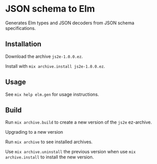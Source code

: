 # JSON schema to Elm

Generates Elm types and JSON decoders from JSON schema specifications.

## Installation

Download the archive `js2e-1.0.0.ez`.

Install with `mix archive.install js2e-1.0.0.ez`.

## Usage

See `mix help elm.gen` for usage instructions.

## Build

Run `mix archive.build` to create a new version of the `js2e` ez-archive.

Upgrading to a new version

Run `mix archive` to see installed archives.

Use `mix archive.uninstall` the previous version when use `mix archive.install`
to install the new version.
